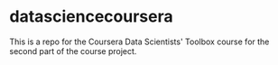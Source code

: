 datasciencecoursera
===================

This is a repo for the Coursera Data Scientists' Toolbox course for the second part of the course project.  
